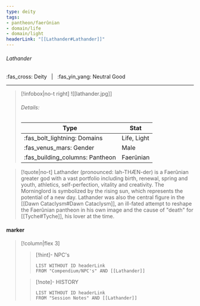 ```yaml
---
type: deity
tags:
- pantheon/faerûnian
- domain/life
- domain/light
headerLink: "[[Lathander#Lathander]]"
---
```


###### Lathander
<span class="sub2">:fas_cross: Deity &nbsp; | &nbsp; :fas_yin_yang: Neutral Good</span>
___

> [!infobox|no-t right]
> ![[lathander.jpg]]
> ###### Details:
> | Type | Stat |
> | ---- | ---- |
> | :fas_bolt_lightning: Domains | Life, Light |
> | :fas_venus_mars: Gender | Male |
> | :fas_building_columns: Pantheon | Faerûnian |

> [!quote|no-t]
>Lathander (pronounced: lah-THÆN-der) is a Faerûnian greater god with a vast portfolio including birth, renewal, spring and youth, athletics, self-perfection, vitality and creativity. The Morninglord is symbolized by the rising sun, which represents the potential of a new day. Lathander was also the central figure in the [[Dawn Cataclysm#Dawn Cataclysm]], an ill-fated attempt  to reshape the Faerûnian pantheon in his own image and the cause of "death" for [[Tyche#Tyche]], his lover at the time.
#### marker
> [!column|flex 3]
>> [!hint]-  NPC's
>>```dataview
>>LIST WITHOUT ID headerLink
>>FROM "Compendium/NPC's" AND [[Lathander]] 
>
>>[!note]- HISTORY
>>```dataview
>>LIST WITHOUT ID headerLink
>>FROM "Session Notes" AND [[Lathander]]